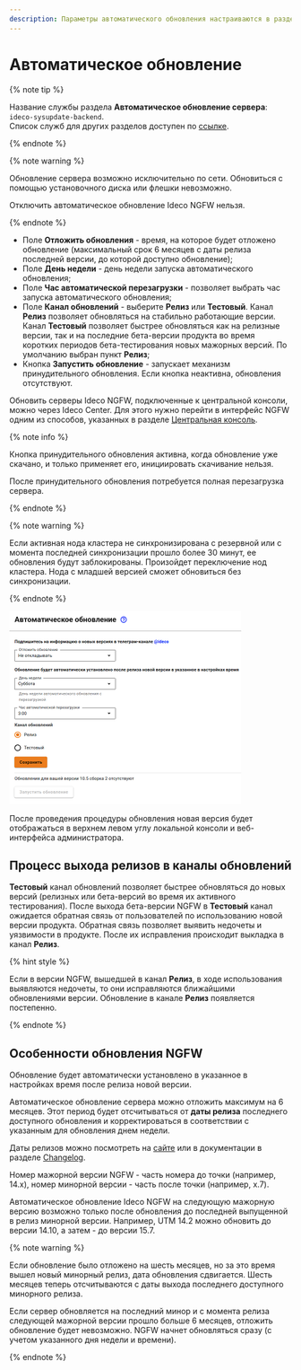 ```yaml
---
description: Параметры автоматического обновления настраиваются в разделе Управление сервером -> Автоматическое обновление.
---
```


# Автоматическое обновление

{% note tip %}

Название службы раздела **Автоматическое обновление сервера**: `ideco-sysupdate-backend`. \
Список служб для других разделов доступен по [ссылке](terminal.md).

{% endnote %}

{% note warning %}

Обновление сервера возможно исключительно по сети. Обновиться с помощью установочного диска или флешки невозможно.

Отключить автоматическое обновление Ideco NGFW нельзя.

{% endnote %}

* Поле **Отложить обновления** - время, на которое будет отложено обновление (максимальный срок 6 месяцев с даты релиза последней версии, до которой доступно обновление);
* Поле **День недели** - день недели запуска автоматического обновления;
* Поле **Час автоматической перезагрузки** - позволяет выбрать час запуска автоматического обновления;
* Поле **Канал обновлений** - выберите **Релиз** или **Тестовый**. Канал **Релиз** позволяет обновляться на стабильно работающие версии. Канал **Тестовый** позволяет быстрее обновляться как на релизные версии, так и на последние бета-версии продукта во время коротких периодов бета-тестирования новых мажорных версий. По умолчанию выбран пункт **Релиз**;
* Кнопка **Запустить обновление** - запускает механизм принудительного обновления. Если кнопка неактивна, обновления отсутствуют.

Обновить серверы Ideco NGFW, подключенные к центральной консоли, можно через Ideco Center. Для этого нужно перейти в интерфейс NGFW одним из способов, указанных в разделе [Центральная консоль](../../../ngfw/settings/server-management/central-console/README.md). 

{% note info %}

Кнопка принудительного обновления активна, когда обновление уже скачано, и только применяет его, инициировать скачивание нельзя. 

После принудительного обновления потребуется полная перезагрузка сервера. 

{% endnote %}

{% note warning %}

Если активная нода кластера не синхронизирована с резервной или с момента последней синхронизации прошло более 30 минут, ее обновления будут заблокированы. Произойдет переключение нод кластера. Нода с младшей версией сможет обновиться без синхронизации.

{% endnote %}

![](../../../_images/auto-update-server.png)

После проведения процедуры обновления новая версия будет отображаться в верхнем левом углу локальной консоли и веб-интерфейса администратора.

## Процесс выхода релизов в каналы обновлений

**Teстовый** канал обновлений позволяет быстрее обновляться до новых версий (релизных или бета-версий во время их активного тестирования). После выхода бета-версии NGFW в **Teстовый** канал ожидается обратная связь от пользователей по использованию новой версии продукта. Обратная связь позволяет выявить недочеты и уязвимости в продукте. После их исправления происходит выкладка в канал **Релиз**.

{% hint style %}

Если в версии NGFW, вышедшей в канал **Релиз**, в ходе использования выявляются недочеты, то они исправляются ближайшими обновлениями версии. Обновление в канале **Релиз** появляется постепенно.

{% endnote %}

## Особенности обновления NGFW

Обновление будет автоматически установлено в указанное в настройках время после релиза новой версии.

Автоматическое обновление сервера можно отложить максимум на 6 месяцев. Этот период будет отсчитываться от **даты релиза** последнего доступного обновления и корректироваться в соответствии с указанным для обновления днем недели. 

Даты релизов можно посмотреть на [сайте](https://ideco.ru/changelog) или в документации в разделе [Changelog](../../../ngfw/changelog/ideco-utm/README.md).

Номер мажорной версии NGFW - часть номера до точки (например, 14.x), номер минорной версии - часть после точки (например, x.7).

Автоматическое обновление Ideco NGFW на следующую мажорную версию возможно только после обновления до последней выпущенной в релиз минорной версии. Например, UTM 14.2 можно обновить до версии 14.10, а затем - до версии 15.7. 

{% note warning %}

Если обновление было отложено на шесть месяцев, но за это время вышел новый минорный релиз, дата обновления сдвигается. Шесть месяцев теперь отсчитываются с даты выхода последнего доступного минорного релиза.

Если сервер обновляется на последний минор и с момента релиза следующей мажорной версии прошло больше 6 месяцев, отложить обновление будет невозможно. NGFW начнет обновляться сразу (с учетом указанного дня недели и времени).

{% endnote %}

